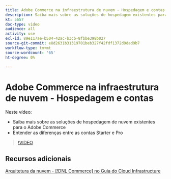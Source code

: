 ```yaml
---
title: Adobe Commerce na infraestrutura de nuvem - Hospedagem e contas
description: Saiba mais sobre as soluções de hospedagem existentes para o Adobe Commerce ​. Entenda as diferenças entre as ​ de contas Starter e Pro.
kt: 5657
doc-type: video
audience: all
activity: use
exl-id: 89e117ae-b504-42ac-b3cb-8fbbe398b027
source-git-commit: e8d2631b31319701beb327f42fdf1372d9dad9b7
workflow-type: tm+mt
source-wordcount: '65'
ht-degree: 0%

---
```


# Adobe Commerce na infraestrutura de nuvem - Hospedagem e contas

Neste vídeo:

- Saiba mais sobre as soluções de hospedagem de nuvem existentes &#x200B; para o Adobe Commerce
- Entender as diferenças entre as contas Starter e Pro &#x200B;

>[!VIDEO](https://video.tv.adobe.com/v/35813?quality=12&learn=on)

## Recursos adicionais

[Arquitetura da nuvem - [!DNL Commerce] no Guia do Cloud Infrastructure](https://experienceleague.adobe.com/docs/commerce-cloud-service/user-guide/architecture/cloud-architecture.html)
